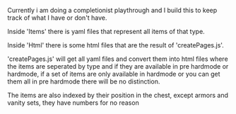 Currently i am doing a completionist playthrough and I build this to keep track of what I have or don't have.

Inside 'Items' there is yaml files that represent all items of that type.

Inside 'Html' there is some html files that are the result of 'createPages.js'.

'createPages.js' will get all yaml files and convert them into html files where the items are seperated by type and if they are available in pre hardmode or hardmode, if a set of items are only available in hardmode or you can get them all in pre hardmode there will be no distinction.

The items are also indexed by their position in the chest, except armors and vanity sets, they have numbers for no reason